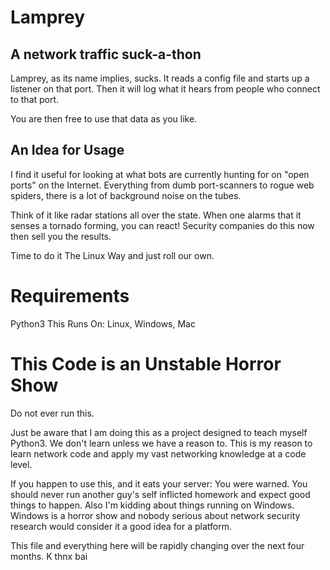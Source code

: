 # Lamprey

## A network traffic suck-a-thon

Lamprey, as its name implies, sucks. It reads a config file and starts up a listener on that port. Then it will log what it hears from people who connect to that port.

You are then free to use that data as you like.

## An Idea for Usage

I find it useful for looking at what bots are currently hunting for on "open ports" on the Internet. Everything from dumb port-scanners to rogue web spiders, there is a lot of background noise on the tubes.

Think of it like radar stations all over the state. When one alarms that it senses a tornado forming, you can react! Security companies do this now then sell you the results.

Time to do it The Linux Way and just roll our own.

# Requirements

Python3
This Runs On: Linux, Windows, Mac

# This Code is an Unstable Horror Show
Do not ever run this.

Just be aware that I am doing this as a project designed to teach myself Python3. We don't learn unless we have a reason to. This is my reason to learn network code and apply my vast networking knowledge at a code level.

If you happen to use this, and it eats your server: You were warned. You should never run another guy's self inflicted homework and expect good things to happen. Also I'm kidding about things running on Windows. Windows is a horror show and nobody serious about network security research would consider it a good idea for a platform.

This file and everything here will be rapidly changing over the next four months. K thnx bai